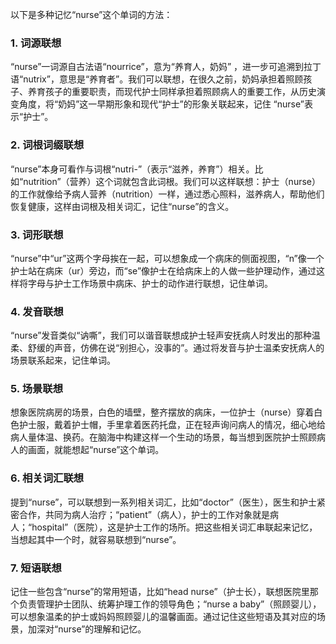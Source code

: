 以下是多种记忆“nurse”这个单词的方法：
### 1. 词源联想
“nurse”一词源自古法语“nourrice”，意为“养育人，奶妈” ，进一步可追溯到拉丁语“nutrix”，意思是“养育者”。我们可以联想，在很久之前，奶妈承担着照顾孩子、养育孩子的重要职责，而现代护士同样承担着照顾病人的重要工作，从历史演变角度，将“奶妈”这一早期形象和现代“护士”的形象关联起来，记住 “nurse”表示“护士”。

### 2. 词根词缀联想
“nurse”本身可看作与词根“nutri-”（表示“滋养，养育”）相关。比如“nutrition”（营养）这个词就包含此词根。我们可以这样联想：护士（nurse）的工作就像给予病人营养（nutrition）一样，通过悉心照料，滋养病人，帮助他们恢复健康，这样由词根及相关词汇，记住“nurse”的含义。

### 3. 词形联想
“nurse”中“ur”这两个字母挨在一起，可以想象成一个病床的侧面视图，“n”像一个护士站在病床（ur）旁边，而“se”像护士在给病床上的人做一些护理动作，通过这样将字母与护士工作场景中病床、护士的动作进行联想，记住单词。

### 4. 发音联想
“nurse”发音类似“讷嘶”，我们可以谐音联想成护士轻声安抚病人时发出的那种温柔、舒缓的声音，仿佛在说“别担心，没事的”。通过将发音与护士温柔安抚病人的场景联系起来，记住单词。

### 5. 场景联想
想象医院病房的场景，白色的墙壁，整齐摆放的病床，一位护士（nurse）穿着白色护士服，戴着护士帽，手里拿着医药托盘，正在轻声询问病人的情况，细心地给病人量体温、换药。在脑海中构建这样一个生动的场景，每当想到医院护士照顾病人的画面，就能想起“nurse”这个单词。

### 6. 相关词汇联想
提到“nurse”，可以联想到一系列相关词汇，比如“doctor”（医生），医生和护士紧密合作，共同为病人治疗；“patient”（病人），护士的工作对象就是病人；“hospital”（医院），这是护士工作的场所。把这些相关词汇串联起来记忆，当想起其中一个时，就容易联想到“nurse”。

### 7. 短语联想
记住一些包含“nurse”的常用短语，比如“head nurse”（护士长），联想医院里那个负责管理护士团队、统筹护理工作的领导角色；“nurse a baby”（照顾婴儿），可以想象温柔的护士或妈妈照顾婴儿的温馨画面。通过记住这些短语及其对应的场景，加深对“nurse”的理解和记忆。 